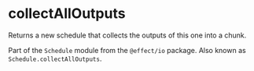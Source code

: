 # collectAllOutputs

Returns a new schedule that collects the outputs of this one into a chunk.

Part of the `Schedule` module from the `@effect/io` package. Also known as `Schedule.collectAllOutputs`.
